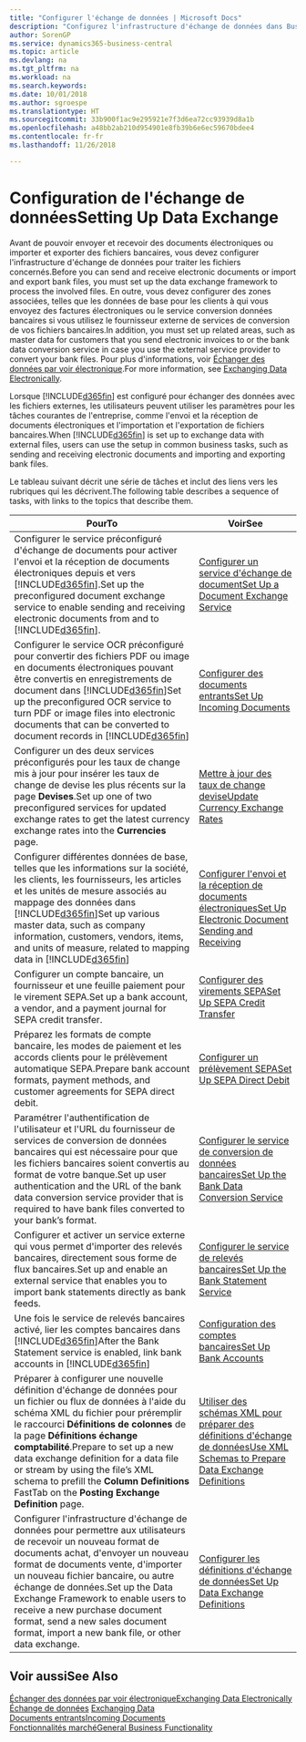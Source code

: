 ```yaml
---
title: "Configurer l'échange de données | Microsoft Docs"
description: "Configurez l'infrastructure d'échange de données dans Business Central."
author: SorenGP
ms.service: dynamics365-business-central
ms.topic: article
ms.devlang: na
ms.tgt_pltfrm: na
ms.workload: na
ms.search.keywords: 
ms.date: 10/01/2018
ms.author: sgroespe
ms.translationtype: HT
ms.sourcegitcommit: 33b900f1ac9e295921e7f3d6ea72cc93939d8a1b
ms.openlocfilehash: a48bb2ab210d954901e8fb39b6e6ec59670bdee4
ms.contentlocale: fr-fr
ms.lasthandoff: 11/26/2018

---
```

# <a name="setting-up-data-exchange"></a><span data-ttu-id="70b20-103">Configuration de l'échange de données</span><span class="sxs-lookup"><span data-stu-id="70b20-103">Setting Up Data Exchange</span></span>
<span data-ttu-id="70b20-104">Avant de pouvoir envoyer et recevoir des documents électroniques ou importer et exporter des fichiers bancaires, vous devez configurer l'infrastructure d'échange de données pour traiter les fichiers concernés.</span><span class="sxs-lookup"><span data-stu-id="70b20-104">Before you can send and receive electronic documents or import and export bank files, you must set up the data exchange framework to process the involved files.</span></span> <span data-ttu-id="70b20-105">En outre, vous devez configurer des zones associées, telles que les données de base pour les clients à qui vous envoyez des factures électroniques ou le service conversion données bancaires si vous utilisez le fournisseur externe de services de conversion de vos fichiers bancaires.</span><span class="sxs-lookup"><span data-stu-id="70b20-105">In addition, you must set up related areas, such as master data for customers that you send electronic invoices to or the bank data conversion service in case you use the external service provider to convert your bank files.</span></span> <span data-ttu-id="70b20-106">Pour plus d'informations, voir [Échanger des données par voir électronique](across-data-exchange.md).</span><span class="sxs-lookup"><span data-stu-id="70b20-106">For more information, see [Exchanging Data Electronically](across-data-exchange.md).</span></span>  

 <span data-ttu-id="70b20-107">Lorsque [!INCLUDE[d365fin](includes/d365fin_md.md)] est configuré pour échanger des données avec les fichiers externes, les utilisateurs peuvent utiliser les paramètres pour les tâches courantes de l'entreprise, comme l'envoi et la réception de documents électroniques et l'importation et l'exportation de fichiers bancaires.</span><span class="sxs-lookup"><span data-stu-id="70b20-107">When [!INCLUDE[d365fin](includes/d365fin_md.md)] is set up to exchange data with external files, users can use the setup in common business tasks, such as sending and receiving electronic documents and importing and exporting bank files.</span></span>  

 <span data-ttu-id="70b20-108">Le tableau suivant décrit une série de tâches et inclut des liens vers les rubriques qui les décrivent.</span><span class="sxs-lookup"><span data-stu-id="70b20-108">The following table describes a sequence of tasks, with links to the topics that describe them.</span></span>  

|<span data-ttu-id="70b20-109">**Pour**</span><span class="sxs-lookup"><span data-stu-id="70b20-109">**To**</span></span>|<span data-ttu-id="70b20-110">**Voir**</span><span class="sxs-lookup"><span data-stu-id="70b20-110">**See**</span></span>|  
|------------|-------------|  
|<span data-ttu-id="70b20-111">Configurer le service préconfiguré d'échange de documents pour activer l'envoi et la réception de documents électroniques depuis et vers [!INCLUDE[d365fin](includes/d365fin_md.md)].</span><span class="sxs-lookup"><span data-stu-id="70b20-111">Set up the preconfigured document exchange service to enable sending and receiving electronic documents from and to [!INCLUDE[d365fin](includes/d365fin_md.md)].</span></span>|[<span data-ttu-id="70b20-112">Configurer un service d'échange de document</span><span class="sxs-lookup"><span data-stu-id="70b20-112">Set Up a Document Exchange Service</span></span>](across-how-to-set-up-a-document-exchange-service.md)|  
|<span data-ttu-id="70b20-113">Configurer le service OCR préconfiguré pour convertir des fichiers PDF ou image en documents électroniques pouvant être convertis en enregistrements de document dans [!INCLUDE[d365fin](includes/d365fin_md.md)]</span><span class="sxs-lookup"><span data-stu-id="70b20-113">Set up the preconfigured OCR service to turn PDF or image files into electronic documents that can be converted to document records in [!INCLUDE[d365fin](includes/d365fin_md.md)]</span></span>|[<span data-ttu-id="70b20-114">Configurer des documents entrants</span><span class="sxs-lookup"><span data-stu-id="70b20-114">Set Up Incoming Documents</span></span>](across-how-setup-income-documents.md)|  
|<span data-ttu-id="70b20-115">Configurer un des deux services préconfigurés pour les taux de change mis à jour pour insérer les taux de change de devise les plus récents sur la page **Devises**.</span><span class="sxs-lookup"><span data-stu-id="70b20-115">Set up one of two preconfigured services for updated exchange rates to get the latest currency exchange rates into the **Currencies** page.</span></span>|[<span data-ttu-id="70b20-116">Mettre à jour des taux de change devise</span><span class="sxs-lookup"><span data-stu-id="70b20-116">Update Currency Exchange Rates</span></span>](finance-how-update-currencies.md)|  
|<span data-ttu-id="70b20-117">Configurer différentes données de base, telles que les informations sur la société, les clients, les fournisseurs, les articles et les unités de mesure associés au mappage des données dans [!INCLUDE[d365fin](includes/d365fin_md.md)]</span><span class="sxs-lookup"><span data-stu-id="70b20-117">Set up various master data, such as company information, customers, vendors, items, and units of measure, related to mapping data in [!INCLUDE[d365fin](includes/d365fin_md.md)]</span></span>|[<span data-ttu-id="70b20-118">Configurer l'envoi et la réception de documents électroniques</span><span class="sxs-lookup"><span data-stu-id="70b20-118">Set Up Electronic Document Sending and Receiving</span></span>](across-how-to-set-up-electronic-document-sending-and-receiving.md)|  
|<span data-ttu-id="70b20-119">Configurer un compte bancaire, un fournisseur et une feuille paiement pour le virement SEPA.</span><span class="sxs-lookup"><span data-stu-id="70b20-119">Set up a bank account, a vendor, and a payment journal for SEPA credit transfer.</span></span>|[<span data-ttu-id="70b20-120">Configurer des virements SEPA</span><span class="sxs-lookup"><span data-stu-id="70b20-120">Set Up SEPA Credit Transfer</span></span>](finance-how-to-set-up-sepa-credit-transfer.md)|  
|<span data-ttu-id="70b20-121">Préparez les formats de compte bancaire, les modes de paiement et les accords clients pour le prélèvement automatique SEPA.</span><span class="sxs-lookup"><span data-stu-id="70b20-121">Prepare bank account formats, payment methods, and customer agreements for SEPA direct debit.</span></span>|[<span data-ttu-id="70b20-122">Configurer un prélèvement SEPA</span><span class="sxs-lookup"><span data-stu-id="70b20-122">Set Up SEPA Direct Debit</span></span>](finance-how-to-set-up-sepa-direct-debit.md)|  
|<span data-ttu-id="70b20-123">Paramétrer l'authentification de l'utilisateur et l'URL du fournisseur de services de conversion de données bancaires qui est nécessaire pour que les fichiers bancaires soient convertis au format de votre banque.</span><span class="sxs-lookup"><span data-stu-id="70b20-123">Set up user authentication and the URL of the bank data conversion service provider that is required to have bank files converted to your bank’s format.</span></span>|[<span data-ttu-id="70b20-124">Configurer le service de conversion de données bancaires</span><span class="sxs-lookup"><span data-stu-id="70b20-124">Set Up the Bank Data Conversion Service</span></span>](bank-how-setup-bank-data-conversion-service.md)|  
|<span data-ttu-id="70b20-125">Configurer et activer un service externe qui vous permet d'importer des relevés bancaires, directement sous forme de flux bancaires.</span><span class="sxs-lookup"><span data-stu-id="70b20-125">Set up and enable an external service that enables you to import bank statements directly as bank feeds.</span></span>|[<span data-ttu-id="70b20-126">Configurer le service de relevés bancaires</span><span class="sxs-lookup"><span data-stu-id="70b20-126">Set Up the Bank Statement Service</span></span>](bank-how-setup-bank-statement-service.md)|  
|<span data-ttu-id="70b20-127">Une fois le service de relevés bancaires activé, lier les comptes bancaires dans [!INCLUDE[d365fin](includes/d365fin_md.md)]</span><span class="sxs-lookup"><span data-stu-id="70b20-127">After the Bank Statement service is enabled, link bank accounts in [!INCLUDE[d365fin](includes/d365fin_md.md)]</span></span>|[<span data-ttu-id="70b20-128">Configuration des comptes bancaires</span><span class="sxs-lookup"><span data-stu-id="70b20-128">Set Up Bank Accounts</span></span>](bank-how-setup-bank-accounts.md)|  
|<span data-ttu-id="70b20-129">Préparer à configurer une nouvelle définition d'échange de données pour un fichier ou flux de données à l'aide du schéma XML du fichier pour préremplir le raccourci **Définitions de colonnes** de la page **Définitions échange comptabilité**.</span><span class="sxs-lookup"><span data-stu-id="70b20-129">Prepare to set up a new data exchange definition for a data file or stream by using the file’s XML schema to prefill the **Column Definitions** FastTab on the **Posting Exchange Definition** page.</span></span>|[<span data-ttu-id="70b20-130">Utiliser des schémas XML pour préparer des définitions d'échange de données</span><span class="sxs-lookup"><span data-stu-id="70b20-130">Use XML Schemas to Prepare Data Exchange Definitions</span></span>](across-how-to-use-xml-schemas-to-prepare-data-exchange-definitions.md)|  
|<span data-ttu-id="70b20-131">Configurer l'infrastructure d'échange de données pour permettre aux utilisateurs de recevoir un nouveau format de documents achat, d'envoyer un nouveau format de documents vente, d'importer un nouveau fichier bancaire, ou autre échange de données.</span><span class="sxs-lookup"><span data-stu-id="70b20-131">Set up the Data Exchange Framework to enable users to receive a new purchase document format, send a new sales document format, import a new bank file, or other data exchange.</span></span>|[<span data-ttu-id="70b20-132">Configurer les définitions d'échange de données</span><span class="sxs-lookup"><span data-stu-id="70b20-132">Set Up Data Exchange Definitions</span></span>](across-how-to-set-up-data-exchange-definitions.md)|  

## <a name="see-also"></a><span data-ttu-id="70b20-133">Voir aussi</span><span class="sxs-lookup"><span data-stu-id="70b20-133">See Also</span></span>  
[<span data-ttu-id="70b20-134">Échanger des données par voir électronique</span><span class="sxs-lookup"><span data-stu-id="70b20-134">Exchanging Data Electronically</span></span>](across-data-exchange.md)  
<span data-ttu-id="70b20-135">[Échange de données](across-exchange-data.md) </span><span class="sxs-lookup"><span data-stu-id="70b20-135">[Exchanging Data](across-exchange-data.md) </span></span>  
[<span data-ttu-id="70b20-136">Documents entrants</span><span class="sxs-lookup"><span data-stu-id="70b20-136">Incoming Documents</span></span>](across-income-documents.md)  
[<span data-ttu-id="70b20-137">Fonctionnalités marché</span><span class="sxs-lookup"><span data-stu-id="70b20-137">General Business Functionality</span></span>](ui-across-business-areas.md)  

